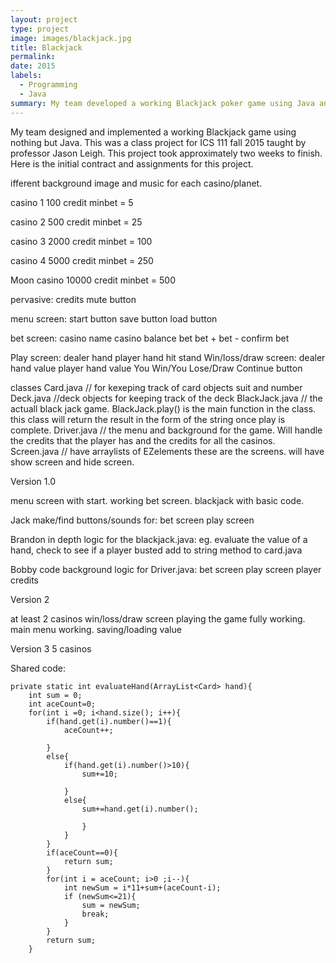 ```yaml
---
layout: project
type: project
image: images/blackjack.jpg
title: Blackjack
permalink: 
date: 2015
labels:
  - Programming
  - Java
summary: My team developed a working Blackjack poker game using Java and its GUIS.
---
```


<div class="ui small rounded images">
  
  
</div>
My team designed and implemented a working Blackjack game using nothing but Java.  This was a class project for ICS 111 fall 2015 taught by professor Jason Leigh.  This project took approximately two weeks to finish.  Here is the initial contract and assignments for this project.

  ifferent background image and music for each casino/planet.

casino 1 100 credit minbet = 5

casino 2 500 credit minbet = 25

casino 3 2000 credit minbet = 100

casino 4 5000 credit minbet = 250

Moon casino  10000 credit minbet = 500


pervasive:
	credits 
	mute button




menu screen:
start button
	save button 
	load button

bet screen:
	casino name
	casino balance
	bet
	bet +
	bet -
	confirm bet

Play screen:
	dealer hand
	player hand
	hit
	stand
Win/loss/draw screen:
	dealer hand value
	player hand value
	You Win/You Lose/Draw
	Continue button

classes
Card.java // for kexeping track of card objects suit and number
Deck.java //deck objects for keeping track of the deck
BlackJack.java // the actuall black jack game. BlackJack.play() is the main function in the class. this class will return the result in the form of the string once play is complete.
Driver.java // the menu and background for the game. Will handle the credits that the player has and the credits for all the casinos. 
Screen.java // have arraylists of EZelements these are the screens. will have show screen and hide screen. 

Version 1.0

menu screen with start.
working bet screen.
blackjack with basic code.

Jack
make/find buttons/sounds for:
 bet screen
 play screen

Brandon
in depth logic for the blackjack.java:
eg. evaluate the value of a hand, check to see if a player busted
add to string method to card.java

Bobby
code background logic for Driver.java:
 bet screen
 play screen
 player credits




Version 2

at least 2 casinos
win/loss/draw screen
playing the game fully working.
main menu working.
saving/loading value


Version 3
5 casinos




Shared code:

	private static int evaluateHand(ArrayList<Card> hand){
		int sum = 0;
		int aceCount=0;
		for(int i =0; i<hand.size(); i++){
			if(hand.get(i).number()==1){
				aceCount++;
				
			}
			else{
				if(hand.get(i).number()>10){
					sum+=10;
						
				}
				else{
					sum+=hand.get(i).number();
						
					}
				}
			}
			if(aceCount==0){
				return sum;
			}
			for(int i = aceCount; i>0 ;i--){
				int newSum = i*11+sum+(aceCount-i);
				if (newSum<=21){
					sum = newSum;
					break;
				}
			}
			return sum;
		}




